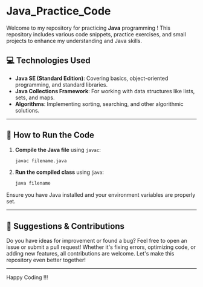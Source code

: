 # Java\_Practice\_Code
Welcome to my repository for practicing **Java** programming ! This repository includes various code snippets, practice exercises, and small projects to enhance my understanding and Java skills.

## 💻 **Technologies Used**

- **Java SE (Standard Edition)**: Covering basics, object-oriented programming, and standard libraries.
- **Java Collections Framework**: For working with data structures like lists, sets, and maps.
- **Algorithms**: Implementing sorting, searching, and other algorithmic solutions.
  
---

## 🚀 **How to Run the Code**

1. **Compile the Java file** using `javac`:

   ```bash
   javac filename.java
   ```

2. **Run the compiled class** using `java`:

   ```bash
   java filename
   ```

Ensure you have Java installed and your environment variables are properly set.

---

## 📢 **Suggestions & Contributions**

Do you have ideas for improvement or found a bug? Feel free to open an issue or submit a pull request! Whether it's fixing errors, optimizing code, or adding new features, all contributions are welcome. Let's make this repository even better together!

---

Happy Coding !!!
